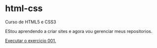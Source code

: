 # html-css
 Curso de HTML5 e CSS3

EStou aprendendo a criar sites e agora vou gerenciar meus repositorios.

<a href="https://rbissolat.github.io/html-css/exercicios/ex001/index.html"> Executar o exercicio 001.